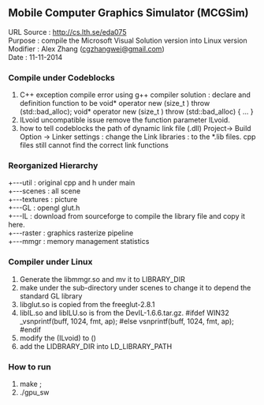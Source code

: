 ## Mobile Computer Graphics Simulator (MCGSim)

URL Source : http://cs.lth.se/eda075  <br>
Purpose    : compile the Microsoft Visual Solution version into Linux version <br>
Modifier   : Alex Zhang (cgzhangwei@gmail.com) <br>
Date       : 11-11-2014 <br>

### Compile under Codeblocks

1. C++ exception compile error using g++ compiler
   solution : declare and definition function to be void* operator new (size_t ) throw (std::bad_alloc); 
   void* operator new (size_t ) throw (std::bad_alloc) { ... }
2. ILvoid uncompatible issue
   remove the function parameter ILvoid.
3. how to tell codeblocks the path of dynamic link file (.dll)
   Project-> Build Option -> Linker settings :
   change the Link libraries : to the *.lib files. cpp files still cannot find the correct link functions

### Reorganized Hierarchy

+---util     : original cpp and h under main <br>
+---scenes   : all scene <br>
+---textures : picture <br>
+---GL       : opengl glut.h <br>
+---IL       : download from sourceforge to compile the library file and copy it here.  <br>
+---raster   : graphics rasterize pipeline <br>
+---mmgr     : memory management statistics <br>

### Compiler under Linux

1. Generate the libmmgr.so and mv it to LIBRARY_DIR
2. make under the sub-directory under scenes to change it to depend the standard GL library
3. libglut.so is copied from the freeglut-2.8.1
4. libIL.so and libILU.so is from the DevIL-1.6.6.tar.gz.
   #ifdef WIN32
     _vsnprintf(buff, 1024, fmt, ap);
   #else 
	  vsnprintf(buff, 1024, fmt, ap);
   #endif
5. modify the (ILvoid) to ()
6. add the LIDBRARY_DIR into LD_LIBRARY_PATH

### How to run

1. make ;
2. ./gpu_sw 
